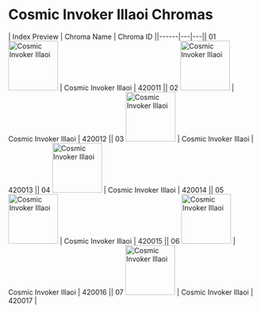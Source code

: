 # Cosmic Invoker Illaoi Chromas

| Index  Preview | Chroma Name | Chroma ID ||------|---|---|| 01  <img src='https://raw.communitydragon.org/latest/plugins/rcp-be-lol-game-data/global/default/v1/champion-chroma-images/420/420011.png' alt='Cosmic Invoker Illaoi' width='100'> | Cosmic Invoker Illaoi | 420011 || 02  <img src='https://raw.communitydragon.org/latest/plugins/rcp-be-lol-game-data/global/default/v1/champion-chroma-images/420/420012.png' alt='Cosmic Invoker Illaoi' width='100'> | Cosmic Invoker Illaoi | 420012 || 03  <img src='https://raw.communitydragon.org/latest/plugins/rcp-be-lol-game-data/global/default/v1/champion-chroma-images/420/420013.png' alt='Cosmic Invoker Illaoi' width='100'> | Cosmic Invoker Illaoi | 420013 || 04  <img src='https://raw.communitydragon.org/latest/plugins/rcp-be-lol-game-data/global/default/v1/champion-chroma-images/420/420014.png' alt='Cosmic Invoker Illaoi' width='100'> | Cosmic Invoker Illaoi | 420014 || 05  <img src='https://raw.communitydragon.org/latest/plugins/rcp-be-lol-game-data/global/default/v1/champion-chroma-images/420/420015.png' alt='Cosmic Invoker Illaoi' width='100'> | Cosmic Invoker Illaoi | 420015 || 06  <img src='https://raw.communitydragon.org/latest/plugins/rcp-be-lol-game-data/global/default/v1/champion-chroma-images/420/420016.png' alt='Cosmic Invoker Illaoi' width='100'> | Cosmic Invoker Illaoi | 420016 || 07  <img src='https://raw.communitydragon.org/latest/plugins/rcp-be-lol-game-data/global/default/v1/champion-chroma-images/420/420017.png' alt='Cosmic Invoker Illaoi' width='100'> | Cosmic Invoker Illaoi | 420017 |